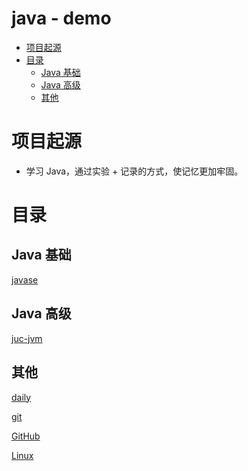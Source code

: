 # java - demo

<!-- MarkdownTOC levels="1,2" autolink="true" -->

- [项目起源](#%E9%A1%B9%E7%9B%AE%E8%B5%B7%E6%BA%90)
- [目录](#%E7%9B%AE%E5%BD%95)
	- [Java 基础](#java-%E5%9F%BA%E7%A1%80)
	- [Java 高级](#java-%E9%AB%98%E7%BA%A7)
	- [其他](#%E5%85%B6%E4%BB%96)

<!-- /MarkdownTOC -->


# 项目起源

- 学习 Java，通过实验 + 记录的方式，使记忆更加牢固。

# 目录

## Java 基础

[javase](./docs/javase.md)

## Java 高级

[juc-jvm](./docs/juc-jvm.md)

## 其他

[daily](./docs/daily.md)

[git](./docs/git.md)

[GitHub](./docs/GitHub.md)

[Linux](./docs/Linux.md)









